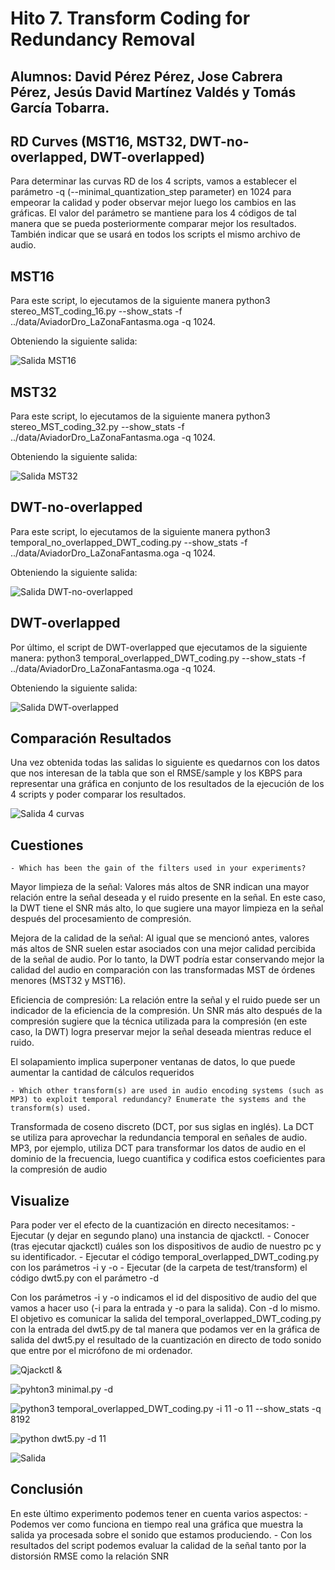 # Hito 7. Transform Coding for Redundancy Removal

## Alumnos: David Pérez Pérez, Jose Cabrera Pérez, Jesús David Martínez Valdés y Tomás García Tobarra.

## RD Curves (MST16, MST32, DWT-no-overlapped, DWT-overlapped)

Para determinar las curvas RD de los 4 scripts, vamos a establecer el parámetro -q (--minimal_quantization_step parameter) en 1024 para empeorar la calidad y poder observar mejor luego los cambios en las gráficas. El valor del parámetro se mantiene para los 4 códigos de tal manera que se pueda posteriormente comparar mejor los resultados. También indicar que se usará en todos los scripts el mismo archivo de audio.

## MST16

Para este script, lo ejecutamos de la siguiente manera python3 stereo_MST_coding_16.py --show_stats -f ../data/AviadorDro_LaZonaFantasma.oga -q 1024.

Obteniendo la siguiente salida:

![Salida MST16](Img/mst16.png)

## MST32

Para este script, lo ejecutamos de la siguiente manera python3 stereo_MST_coding_32.py --show_stats -f ../data/AviadorDro_LaZonaFantasma.oga -q 1024.

Obteniendo la siguiente salida:

![Salida MST32](Img/mst32.png)

## DWT-no-overlapped

Para este script, lo ejecutamos de la siguiente manera python3 temporal_no_overlapped_DWT_coding.py --show_stats -f ../data/AviadorDro_LaZonaFantasma.oga -q 1024.

Obteniendo la siguiente salida:

![Salida DWT-no-overlapped](Img/temporal-no-overlapped.png)

## DWT-overlapped

Por último, el script de DWT-overlapped que ejecutamos de la siguiente manera: python3 temporal_overlapped_DWT_coding.py --show_stats -f ../data/AviadorDro_LaZonaFantasma.oga -q 1024.

Obteniendo la siguiente salida:

![Salida DWT-overlapped](Img/temporal-overlapped.png)

## Comparación Resultados

Una vez obtenida todas las salidas lo siguiente es quedarnos con los datos que nos interesan de la tabla que son el RMSE/sample y los KBPS para representar una gráfica en conjunto de los resultados de la ejecución de los 4 scripts y poder comparar los resultados.

![Salida 4 curvas](Img/RDCURVES.png)

## Cuestiones

    - Which has been the gain of the filters used in your experiments?

Mayor limpieza de la señal: Valores más altos de SNR indican una mayor relación entre la señal deseada y el ruido presente en la señal. En este caso, la DWT tiene el SNR más alto, lo que sugiere una mayor limpieza en la señal después del procesamiento de compresión.

Mejora de la calidad de la señal: Al igual que se mencionó antes, valores más altos de SNR suelen estar asociados con una mejor calidad percibida de la señal de audio. Por lo tanto, la DWT podría estar conservando mejor la calidad del audio en comparación con las transformadas MST de órdenes menores (MST32 y MST16).

Eficiencia de compresión: La relación entre la señal y el ruido puede ser un indicador de la eficiencia de la compresión. Un SNR más alto después de la compresión sugiere que la técnica utilizada para la compresión (en este caso, la DWT) logra preservar mejor la señal deseada mientras reduce el ruido.

El solapamiento implica superponer ventanas de datos, lo que puede aumentar la cantidad de cálculos requeridos

    - Which other transform(s) are used in audio encoding systems (such as MP3) to exploit temporal redundancy? Enumerate the systems and the transform(s) used. 

Transformada de coseno discreto (DCT, por sus siglas en inglés). La DCT se utiliza para aprovechar la redundancia temporal en señales de audio. MP3, por ejemplo, utiliza DCT para transformar los datos de audio en el dominio de la frecuencia, luego cuantifica y codifica estos coeficientes para la compresión de audio

## Visualize

Para poder ver el efecto de la cuantización en directo necesitamos:
    - Ejecutar (y dejar en segundo plano) una instancia de qjackctl.
    - Conocer (tras ejecutar qjackctl) cuáles son los dispositivos de audio de nuestro pc y su identificador.
    - Ejecutar el código temporal_overlapped_DWT_coding.py con los parámetros -i y -o
    - Ejecutar (de la carpeta de test/transform) el código dwt5.py con el parámetro -d

Con los parámetros -i y -o indicamos el id del dispositivo de audio del que vamos a hacer uso (-i para la entrada y -o para la salida). Con -d lo mismo. El objetivo es comunicar la salida del temporal_overlapped_DWT_coding.py con la entrada del dwt5.py de tal manera que podamos ver en la gráfica de salida del dwt5.py el resultado de la cuantización en directo de todo sonido que entre por el micrófono de mi ordenador.


![Qjackctl &](Img/qjackctl.png)

![pyhton3 minimal.py -d](Img/dispositivos.png)

![python3 temporal_overlapped_DWT_coding.py -i 11 -o 11 --show_stats -q 8192](Img/temporal.png)

![python dwt5.py -d 11](Img/dwt5.png)

![Salida](Img/Grafica.png)

## Conclusión

En este último experimento podemos tener en cuenta varios aspectos: 
    - Podemos ver como funciona en tiempo real una gráfica que muestra la salida ya procesada sobre el sonido que estamos produciendo.
    - Con los resultados del script podemos evaluar la calidad de la señal tanto por la distorsión RMSE como la relación SNR
